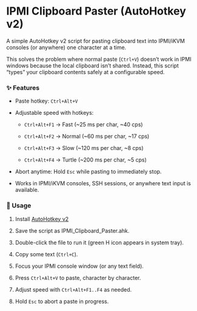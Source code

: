 # IPMI Clipboard Paster (AutoHotkey v2)

A simple AutoHotkey v2 script for pasting clipboard text into IPMI/iKVM consoles (or anywhere) one character at a time.

This solves the problem where normal paste (`Ctrl+V`) doesn’t work in IPMI windows because the local clipboard isn’t shared. Instead, this script “types” your clipboard contents safely at a configurable speed.

### ✨ Features

- Paste hotkey: `Ctrl+Alt+V`

- Adjustable speed with hotkeys:

  - `Ctrl+Alt+F1` → Fast (~25 ms per char, ~40 cps)

  - `Ctrl+Alt+F2` → Normal (~60 ms per char, ~17 cps)

  - `Ctrl+Alt+F3` → Slow (~120 ms per char, ~8 cps)

  - `Ctrl+Alt+F4` → Turtle (~200 ms per char, ~5 cps)

- Abort anytime: Hold `Esc` while pasting to immediately stop.

- Works in IPMI/iKVM consoles, SSH sessions, or anywhere text input is available.

### 🚀 Usage

1. Install [AutoHotkey v2](https://www.autohotkey.com/)

2. Save the script as IPMI_Clipboard_Paster.ahk.

3. Double-click the file to run it (green H icon appears in system tray).

4. Copy some text (`Ctrl+C`).

5. Focus your IPMI console window (or any text field).

6. Press `Ctrl+Alt+V` to paste, character by character.

7. Adjust speed with `Ctrl+Alt+F1..F4` as needed.

8. Hold `Esc` to abort a paste in progress.
